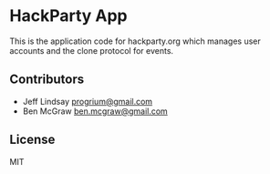 # HackParty App

This is the application code for hackparty.org which manages user
accounts and the clone protocol for events.

## Contributors

* Jeff Lindsay <progrium@gmail.com>
* Ben McGraw <ben.mcgraw@gmail.com>

## License

MIT
